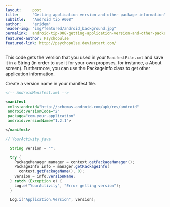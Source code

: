 ```yaml
---
layout:     post
title:      "Getting application version and other package information"
subtitle:   "Android tip #008"
author:     "eridem"
header-img: "img/featured/android_background.jpg"
permalink:  android-tip-008-getting-application-version-and-other-package-information
featured-author: Psychopulse
featured-link: http://psychopulse.deviantart.com/
---
```


This code gets the version that you used in your `ManifestFile.xml` and save it in a String (in order to use it for your own proposes, for instance, a About screen). Furthermore, you can use the PackageInfo class to get other application information.

Create a version name in your manifest file.

```xml
<!-- AndroidManifest.xml -->

<manifest 
 xmlns:android="http://schemas.android.com/apk/res/android"
 android:versionCode="2"
 package="com.your.application" 
 android:versionName="1.2.1">

</manifest>
```

```java
// YourActivity.java

  String version = "";

  try {
    PackageManager manager = context.getPackageManager();
    PackageInfo info = manager.getPackageInfo(
      context.getPackageName(), 0);
    version = info.versionName;
  } catch (Exception e) {
    Log.e("YourActivity", "Error getting version");
  }

  Log.i("Application.Version", version);
```